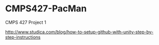 # CMPS427-PacMan
CMPS 427 Project 1

http://www.studica.com/blog/how-to-setup-github-with-unity-step-by-step-instructions
